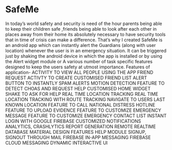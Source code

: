 # SafeMe
In today’s world safety and security is need of the
hour parents being able to keep their children safe
,friends being able to look after each other in places
away from their home its absolutely necessary to have
security tools that in time of crisis can make a difference.
That’s why I created SafeMe is an android app which can
instantly alert the Guardians (along with user location)
whenever the user is in an emergency situation. It can be
triggered just by shaking the android device in which the
app is installed or by using the Alert widget module or A
various number of task specific features designed to keep
the users safety at utmost importance.
Features of application- 
ACTIVITY TO VIEW ALL PEOPLE USING THE APP
FRIEND REQUEST ACTIVTY TO CREATE CUSTOMISED FRIEND LIST
ALERT BUTTON TO INSTANTLY SPAM ALERTS
MOTION DETECTION FEATURE TO DETECT CHOAS AND REQUEST HELP
CUSTOMISED HOME WIDGET
SHAKE TO ASK FOR HELP
REAL TIME LOCATION TRACKING
REAL TIME LOCATION TRACKING WITH ROUTE TRACKING
NAVIGATE TO USERS LAST KNOWN LOCATION
FEATURE TO CALL NATIONAL DISTRESS HOTLINE
FEATURE TO UPLOAD EVIDENCE
FEATURE TO CUSTOMIZE EMERGENCY MESSAGE
FEATURE TO CUSTOMIZE EMERGENCY CONTACT LIST
INSTANT LOGIN WITH GOOGLE
FIREBASE CUSTOMIZED NOTIFICATIONS
ANALYTICS, CRASHLYTICS REPORT GENERATION
REMOTE REALTIME DATABASE
MATERIAL DESIGN FEATURES
HELP MODULE
SIGNUP, SIGNOUT THROUGH MAIL
FIREBASE IN-APP MESSAGING
FIREBASE CLOUD MESSAGING
DYNAMIC INTERACTIVE UI
